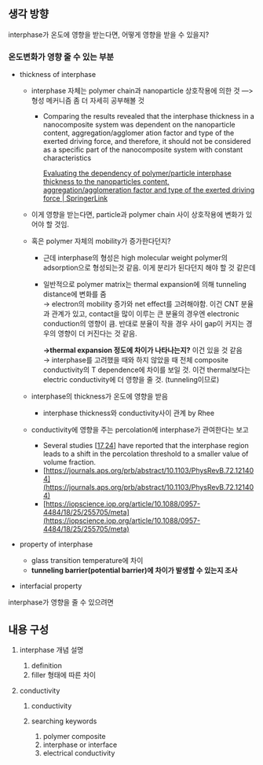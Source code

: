   

## 생각 방향

interphase가 온도에 영향을 받는다면, 어떻게 영향을 받을 수 있을지?

### 온도변화가 영향 줄 수 있는 부분

- thickness of interphase
    
    - interphase 자체는 polymer chain과 nanoparticle 상호작용에 의한 것 —> 형성 메커니즘 좀 더 자세히 공부해볼 것
        - Comparing the results revealed that the interphase thickness in a nanocomposite system was dependent on the nanoparticle content, aggregation/agglomer ation factor and type of the exerted driving force, and therefore, it should not be considered as a specific part of the nanocomposite system with constant characteristics  
              
            [Evaluating the dependency of polymer/particle interphase thickness to the nanoparticles content, aggregation/agglomeration factor and type of the exerted driving force | SpringerLink](https://link.springer.com/article/10.1007/s13726-021-00956-3)  
              
            
    - 이게 영향을 받는다면, particle과 polymer chain 사이 상호작용에 변화가 있어야 할 것임.
    - 혹은 polymer 자체의 mobility가 증가한다던지?
        - 근데 interphase의 형성은 high molecular weight polymer의 adsorption으로 형성되는것 같음. 이게 분리가 된다던지 해야 할 것 같은데
        - 일반적으로 polymer matrix는 thermal expansion에 의해 tunneling distance에 변화를 줌  
            → electron의 mobility 증가와 net effect를 고려해야함. 이건 CNT 분율과 관계가 있고, contact을 많이 이루는 큰 분율의 경우엔 electronic conduction의 영향이 큼. 반대로 분율이 작을 경우 사이 gap이 커지는 경우의 영향이 더 커진다는 것 같음.  
              
            **→thermal expansion 정도에 차이가 나타나는지?** 이건 있을 것 같음  
            → interphase를 고려했을 때와 하지 않았을 때 전체 composite conductivity의 T dependence에 차이를 보일 것. 이건 thermal보다는 electric conductivity에 더 영향을 줄 것. (tunneling이므로)  
            
    
      
    
    - interphase의 thickness가 온도에 영향을 받음
        - interphase thickness와 conductivity사이 관계 by Rhee
    - conductivity에 영향을 주는 percolation에 interphase가 관여한다는 보고
        - Several studies [[17](https://www.sciencedirect.com/science/article/pii/S2452213920300930#bib17),[24](https://www.sciencedirect.com/science/article/pii/S2452213920300930#bib24)] have reported that the interphase region leads to a shift in the percolation threshold to a smaller value of volume fraction.
        - [https://journals.aps.org/prb/abstract/10.1103/PhysRevB.72.121404](https://journals.aps.org/prb/abstract/10.1103/PhysRevB.72.121404)
        - [https://iopscience.iop.org/article/10.1088/0957-4484/18/25/255705/meta](https://iopscience.iop.org/article/10.1088/0957-4484/18/25/255705/meta)
- property of interphase
    - glass transition temperature에 차이
    - **tunneling barrier(potential barrier)에 차이가 발생할 수 있는지 조사**
- interfacial property

  

  

  

interphase가 영향을 줄 수 있으려면

  

## 내용 구성

1. interphase 개념 설명
    1. definition
    2. filler 형태에 따른 차이
    

  

1. conductivity
    1. conductivity
    2. searching keywords
        
        1. polymer composite
        2. interphase or interface
        3. electrical conductivity